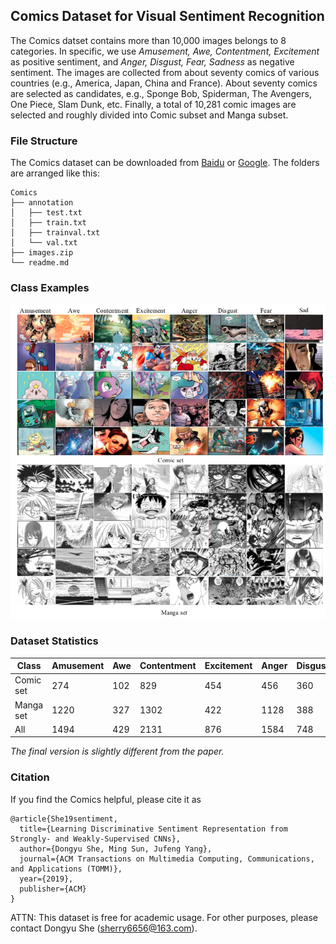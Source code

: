 ## Comics Dataset for Visual Sentiment Recognition

The Comics datset contains more than 10,000​ images belongs to $8$ categories. In specific, we use *Amusement, Awe, Contentment, Excitement* as positive sentiment, and *Anger, Disgust, Fear, Sadness* as negative sentiment. The images are collected from about seventy comics of various countries (e.g., America, Japan, China and France). About seventy comics are selected as candidates, e.g., Sponge Bob, Spiderman, The Avengers, One Piece, Slam Dunk, etc.  Finally, a total of 10,281​ comic images are selected and roughly divided into Comic subset and Manga subset.



###  File Structure

The Comics dataset can be downloaded from [Baidu](https://pan.baidu.com/s/12oqR1y4l-1Hf2_hQVtuecg) or [Google](https://drive.google.com/file/d/1nSFsFivyw3Et29cP_z_2Ta1qGSUEr_Sh/view?usp=sharing). The folders are arranged like this:

```
Comics
├── annotation
│   ├── test.txt
│   ├── train.txt
│   ├── trainval.txt
│   └── val.txt
├── images.zip
└── readme.md
```



### Class Examples

![](example.png)



### Dataset Statistics

| Class     | Amusement | Awe  | Contentment | Excitement | Anger | Disgust | Fear | Sad  | Total |
| --------- | --------- | ---- | ----------- | ---------- | ----- | ------- | ---- | ---- | :---: |
| Comic set | 274       | 102  | 829         | 454        | 456   | 360     | 865  | 264  | 3604  |
| Manga set | 1220      | 327  | 1302        | 422        | 1128  | 388     | 1151 | 739  | 6677  |
| All       | 1494      | 429  | 2131        | 876        | 1584  | 748     | 2116 | 1003 | 10281 |

*The final version is slightly different from the paper.*




### Citation
If you find the Comics helpful, please cite it as
```
@article{She19sentiment,
  title={Learning Discriminative Sentiment Representation from Strongly- and Weakly-Supervised CNNs},
  author={Dongyu She, Ming Sun, Jufeng Yang},
  journal={ACM Transactions on Multimedia Computing, Communications, and Applications (TOMM)},
  year={2019},
  publisher={ACM}
}
```

ATTN: This dataset is free for academic usage. For other purposes, please contact Dongyu She (sherry6656@163.com).